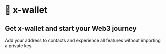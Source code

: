 #  👋 x-wallet

## Get x-wallet and start your Web3 journey

Add your address to contacts and experience all features without importing a private key.
